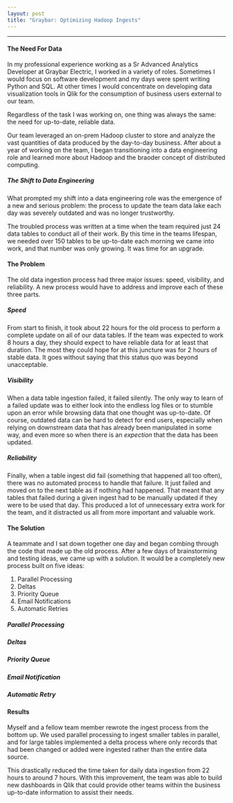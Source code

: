 ```yaml
---
layout: post
title: "Graybar: Optimizing Hadoop Ingests"
---
```

<hr>

#### The Need For Data
In my professional experience working as a Sr Advanced Analytics Developer at Graybar Electric, I worked in a variety of roles. Sometimes I would focus on software development and my days were spent writing Python and SQL. At other times I would concentrate on developing data visualization tools in Qlik for the consumption of business users external to our team. 

Regardless of the task I was working on, one thing was always the same: the need for up-to-date, reliable data.

Our team leveraged an on-prem Hadoop cluster to store and analyze the vast quantities of data produced by the day-to-day business. After about a year of working on the team, I began transitioning into a data engineering role and learned more about Hadoop and the braoder concept of distributed computing. 

##### The Shift to Data Engineering
What prompted my shift into a data engineering role was the emergence of a new and serious problem: the process to update the team data lake each day was severely outdated and was no longer trustworthy. 

The troubled process was written at a time when the team required just 24 data tables to conduct all of their work. By this time in the teams lifespan, we needed over 150 tables to be up-to-date each morning we came into work, and that number was only growing. It was time for an upgrade.

#### The Problem

The old data ingestion process had three major issues: speed, visibility, and reliability. A new process would have to address and improve each of these three parts.

##### Speed
From start to finish, it took about 22 hours for the old process to perform a complete update on all of our data tables. If the team was expected to work 8 hours a day, they should expect to have reliable data for at least that duration. The most they could hope for at this juncture was for 2 hours of stable data. It goes without saying that this status quo was beyond unacceptable.

##### Visibility
When a data table ingestion failed, it failed silently. The only way to learn of a failed update was to either look into the endless log files or to stumble upon an error while browsing data that one thought was up-to-date. Of course, outdated data can be hard to detect for end users, especially when relying on downstream data that has already been manipulated in some way, and even more so when there is an <i>expection</i> that the data has been updated. 

##### Reliability
Finally, when a table ingest did fail (something that happened all too often), there was no automated process to handle that failure. It just failed and moved on to the next table as if nothing had happened. That meant that any tables that failed during a given ingest had to be manually updated if they were to be used that day. This produced a lot of unnecessary extra work for the team, and it distracted us all from more important and valuable work.

#### The Solution

A teammate and I sat down together one day and began combing through the code that made up the old process. After a few days of brainstorming and testing ideas, we came up with a solution. It would be a completely new process built on five ideas: 

<ol>
    <li>Parallel Processing</li>
    <li>Deltas</li>
    <li>Priority Queue</li>
    <li>Email Notifications</li>
    <li>Automatic Retries</li>
</ol>

##### Parallel Processing

##### Deltas

##### Priority Queue

##### Email Notification

##### Automatic Retry


#### Results




Myself and a fellow team member rewrote the ingest process from the bottom up. We used parallel processing to ingest smaller tables in parallel, and for large tables implemented a delta process where only records that had been changed or added were ingested rather than the entire data source. 

This drastically reduced the time taken for daily data ingestion from 22 hours to around 7 hours. With this improvement, the team was able to build new dashboards in Qlik that could provide other teams within the business up-to-date information to assist their needs.